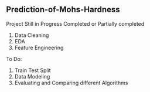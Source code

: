 ## Prediction-of-Mohs-Hardness
Project Still in Progress
Completed or Partially completed
1. Data Cleaning
2. EDA
3. Feature Engineering

To Do:
1. Train Test Split
2. Data Modeling
3. Evaluating and Comparing different Algorithms


